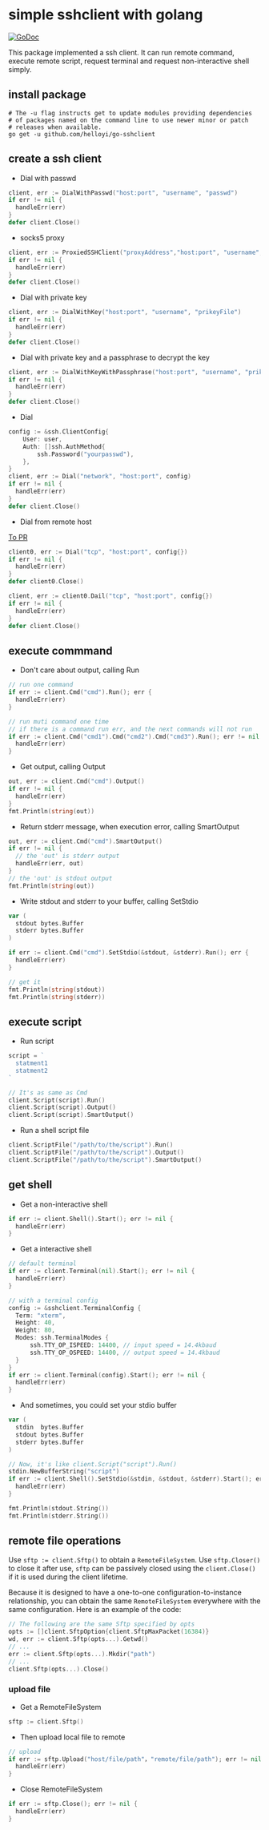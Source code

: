 # simple sshclient with golang

[![GoDoc](https://godoc.org/github.com/helloyi/go-sshclient?status.svg)](https://godoc.org/github.com/helloyi/go-sshclient)

This package implemented a ssh client. It can run remote command, execute
remote script, request terminal and request non-interactive shell simply.

## install package

```shell
# The -u flag instructs get to update modules providing dependencies
# of packages named on the command line to use newer minor or patch
# releases when available.
go get -u github.com/helloyi/go-sshclient
```

## create a ssh client

+ Dial with passwd

```go
client, err := DialWithPasswd("host:port", "username", "passwd")
if err != nil {
  handleErr(err)
}
defer client.Close()
```
+ socks5 proxy

```go
client, err := ProxiedSSHClient("proxyAddress","host:port", "username", "passwd")
if err != nil {
  handleErr(err)
}
defer client.Close()
```

+ Dial with private key

```go
client, err := DialWithKey("host:port", "username", "prikeyFile")
if err != nil {
  handleErr(err)
}
defer client.Close()
```

+ Dial with private key and a passphrase to decrypt the key

```go
client, err := DialWithKeyWithPassphrase("host:port", "username", "prikeyFile", "my-passphrase"))
if err != nil {
  handleErr(err)
}
defer client.Close()
```

+ Dial

```go
config := &ssh.ClientConfig{
	User: user,
	Auth: []ssh.AuthMethod{
		ssh.Password("yourpasswd"),
	},
}
client, err := Dial("network", "host:port", config)
if err != nil {
  handleErr(err)
}
defer client.Close()
```

+ Dial from remote host

[To PR](https://github.com/helloyi/go-sshclient/pull/13)

```go
client0, err := Dial("tcp", "host:port", config{})
if err != nil {
  handleErr(err)
}
defer client0.Close()

client, err := client0.Dail("tcp", "host:port", config{})
if err != nil {
  handleErr(err)
}
defer client.Close()
```

## execute commmand

+ Don't care about output, calling Run

```go
// run one command
if err := client.Cmd("cmd").Run(); err {
  handleErr(err)
}

// run muti command one time
// if there is a command run err, and the next commands will not run
if err := client.Cmd("cmd1").Cmd("cmd2").Cmd("cmd3").Run(); err != nil {
  handleErr(err)
}
```

+ Get output, calling Output

```go
out, err := client.Cmd("cmd").Output()
if err != nil {
  handleErr(err)
}
fmt.Println(string(out))
```

+ Return stderr message, when execution error, calling SmartOutput

```go
out, err := client.Cmd("cmd").SmartOutput()
if err != nil {
  // the 'out' is stderr output
  handleErr(err, out)
}
// the 'out' is stdout output
fmt.Println(string(out))
```

+ Write stdout and stderr to your buffer, calling SetStdio

```go
var (
  stdout bytes.Buffer
  stderr bytes.Buffer
)

if err := client.Cmd("cmd").SetStdio(&stdout, &stderr).Run(); err {
  handleErr(err)
}

// get it
fmt.Println(string(stdout))
fmt.Println(string(stderr))
```

## execute script

+ Run script

```go
script = `
  statment1
  statment2
`

// It's as same as Cmd
client.Script(script).Run()
client.Script(script).Output()
client.Script(script).SmartOutput()
```

+ Run a shell script file

```go
client.ScriptFile("/path/to/the/script").Run()
client.ScriptFile("/path/to/the/script").Output()
client.ScriptFile("/path/to/the/script").SmartOutput()
```

## get shell

+ Get a non-interactive shell

```go
if err := client.Shell().Start(); err != nil {
  handleErr(err)
}
```

+ Get a interactive shell

```go
// default terminal
if err := client.Terminal(nil).Start(); err != nil {
  handleErr(err)
}

// with a terminal config
config := &sshclient.TerminalConfig {
  Term: "xterm",
  Height: 40,
  Weight: 80,
  Modes: ssh.TerminalModes {
	  ssh.TTY_OP_ISPEED: 14400, // input speed = 14.4kbaud
	  ssh.TTY_OP_OSPEED: 14400, // output speed = 14.4kbaud
  }
}
if err := client.Terminal(config).Start(); err != nil {
  handleErr(err)
}
```

+ And sometimes, you could set your stdio buffer

```go
var (
  stdin  bytes.Buffer
  stdout bytes.Buffer
  stderr bytes.Buffer
)

// Now, it's like client.Script("script").Run()
stdin.NewBufferString("script")
if err := client.Shell().SetStdio(&stdin, &stdout, &stderr).Start(); err != nil {
  handleErr(err)
}

fmt.Println(stdout.String())
fmt.Println(stderr.String())
```



## remote file operations

Use  `sftp := client.Sftp()` to obtain a `RemoteFileSystem`. Use `sftp.Closer()` to close it after use, `sftp` can be passively closed using the `client.Close()` if it is used during the client lifetime. 

Because it is designed to have a one-to-one configuration-to-instance relationship, you can obtain the same `RemoteFileSystem` everywhere with the same configuration. Here is an example of the code:

```go
// The following are the same Sftp specified by opts
opts := []client.SftpOption{client.SftpMaxPacket(16384)}
wd, err := client.Sftp(opts...).Getwd()
// ...
err := client.Sftp(opts...).Mkdir("path")
// ...
client.Sftp(opts...).Close()
```



### upload file

+ Get a RemoteFileSystem

```go
sftp := client.Sftp()
```

+ Then upload local file to remote

```go
// upload
if err := sftp.Upload("host/file/path"，"remote/file/path"); err != nil {
  handleErr(err)
}
```

+ Close RemoteFileSystem

```go
if err := sftp.Close(); err != nil {
  handleErr(err)
}
```

